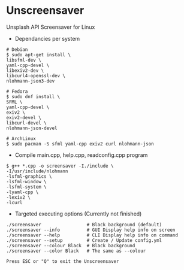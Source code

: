 # Unscreensaver

Unsplash API Screensaver for Linux

- Dependancies per system
``` 
# Debian
$ sudo apt-get install \
libsfml-dev \
yaml-cpp-devel \
libexiv2-dev \
libcurl4-openssl-dev \
nlohmann-json3-dev
```
```
# Fedora    
$ sudo dnf install \
SFML \
yaml-cpp-devel \
exiv2 \
exiv2-devel \
libcurl-devel \
nlohmann-json-devel
```
```
# ArchLinux    
$ sudo pacman -S sfml yaml-cpp exiv2 curl nlohmann-json
```

- Compile main.cpp, help.cpp, readconfig.cpp program
```
$ g++ *.cpp -o screensaver -I./include \
-I/usr/include/nlohmann
-lsfml-graphics \
-lsfml-window \
-lsfml-system \
-lyaml-cpp \
-lexiv2 \
-lcurl
```
- Targeted executing options (Currently not finished)
```
./screensaver                 # Black background (default)
./screensaver --info          # GUI Display help info on screen
./screensaver --help          # CLI Display help info on command
./screensaver --setup         # Create / Update config.yml
./screensaver --colour Black  # Black background
./screensaver --color Black   # The same as --colour

Press ESC or "Q" to exit the Unscreensaver
```